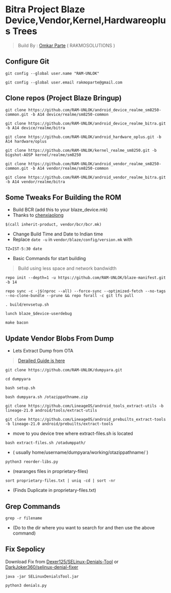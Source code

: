 #  Bitra Project Blaze Device,Vendor,Kernel,Hardwareoplus Trees

>  Build By : [Omkar Parte](https://t.me/rakmoparte) ( RAKMOSOLUTIONS )


## Configure Git

```
git config --global user.name "RAM-UNLOK"
```
```
git config --global user.email rakmoparte@gmail.com
```


## Clone repos (Project Blaze Bringup)

```
git clone https://github.com/RAM-UNLOK/android_device_realme_sm8250-common.git -b A14 device/realme/sm8250-common
```
```
git clone https://github.com/RAM-UNLOK/android_device_realme_bitra.git -b A14 device/realme/bitra
```
```
git clone https://github.com/RAM-UNLOK/android_hardware_oplus.git -b A14 hardware/oplus
```
```
git clone https://github.com/RAM-UNLOK/kernel_realme_sm8250.git -b bigshot-AOSP kernel/realme/sm8250
```
```
git clone https://github.com/RAM-UNLOK/android_vendor_realme_sm8250-common.git -b A14 vendor/realme/sm8250-common
```
```
git clone https://github.com/RAM-UNLOK/android_vendor_realme_bitra.git -b A14 vendor/realme/bitra
```


## Some Tweaks For Building the ROM

- Build BCR (add this to your blaze_device.mk)
- Thanks to [chenxiaolong](https://github.com/chenxiaolong)

```
$(call inherit-product, vendor/bcr/bcr.mk)
```

- Change Build Time and Date to Indian time
- Replace `date -u` in `vendor/blaze/config/version.mk` with

```
TZ=IST-5:30 date
```

- Basic Commands for start building

> Build using less space and network bandwidth

```
repo init --depth=1 -u https://github.com/RAM-UNLOK/blaze-manifest.git -b 14
```
```
repo sync -c -j$(nproc --all) --force-sync --optimized-fetch --no-tags --no-clone-bundle --prune && repo forall -c git lfs pull
```
```
. build/envsetup.sh
```
```
lunch blaze_$device-userdebug
```
```
make bacon
```

## Update Vendor Blobs From Dump

- Lets Extract Dump from OTA

> [Derailed Guide is here](https://baalajimaestro.me/posts/extract-vendor-2/)

```
git clone https://github.com/RAM-UNLOK/dumpyara.git
```
```
cd dumpyara
```
```
bash setup.sh
```
```
bash dumpyara.sh /otazippathname.zip
```
```
git clone https://github.com/LineageOS/android_tools_extract-utils -b lineage-21.0 android/tools/extract-utils
```
```
git clone https://github.com/LineageOS/android_prebuilts_extract-tools -b lineage-21.0 android/prebuilts/extract-tools
```

- move to you device tree where extract-files.sh is located

```
bash extract-files.sh /otadumppath/
```
- ( usually home/username/dumpyara/working/otazippathname/ )

```
python3 reorder-libs.py
```
- (rearanges files in proprietary-files)

```
sort proprietary-files.txt | uniq -cd | sort -nr
```
- (Finds Duplicate in proprietary-files.txt)


## Grep Commands

```
grep -r filename
```
- (Do to the dir where you want to search for and then use the above command)


## Fix Sepolicy

Download Fix from [Dexer125/SELinux-Denials-Tool](https://github.com/Dexer125/SELinux-Denials-Tool/releases) or [DarkJoker360/selinux-denial-fixer](https://github.com/DarkJoker360/selinux-denial-fixer.git)

```
java -jar SELinuxDenialsTool.jar
```
```
python3 denials.py
```

